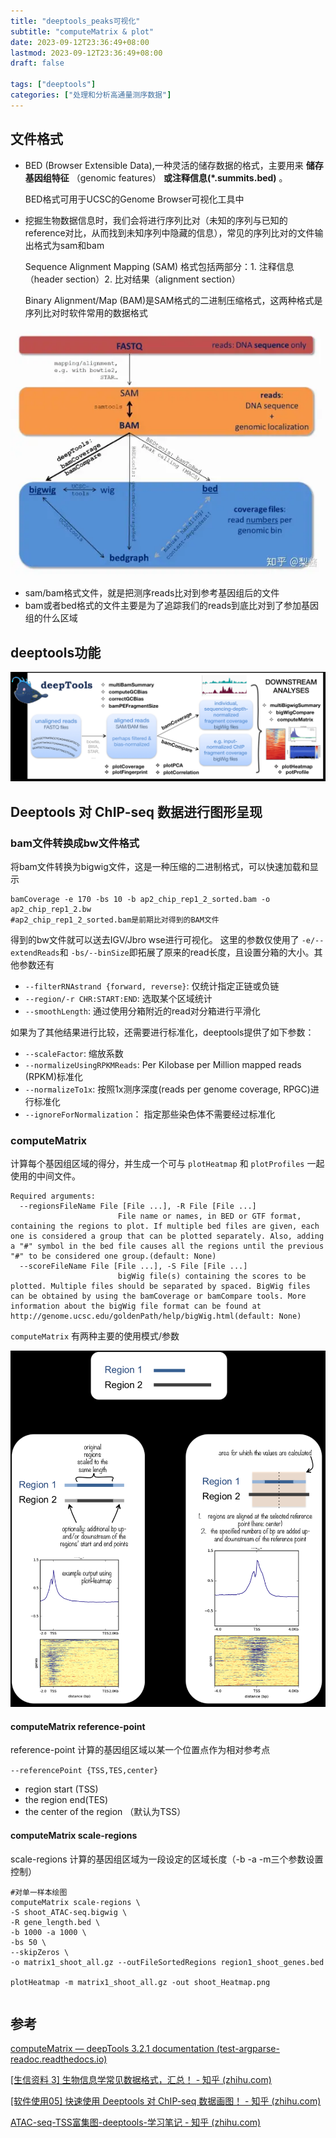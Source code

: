 ```yaml
---
title: "deeptools_peaks可视化"
subtitle: "computeMatrix & plot"
date: 2023-09-12T23:36:49+08:00
lastmod: 2023-09-12T23:36:49+08:00
draft: false

tags: ["deeptools"]
categories: ["处理和分析高通量测序数据"]
---
```

## 文件格式

* BED (Browser Extensible Data),一种灵活的储存数据的格式，主要用来 **储存基因组特征** （genomic features） **或注释信息(*.summits.bed)** 。

  BED格式可用于UCSC的Genome Browser可视化工具中
* 挖掘生物数据信息时，我们会将进行序列比对（未知的序列与已知的reference对比，从而找到未知序列中隐藏的信息），常见的序列比对的文件输出格式为sam和bam

  Sequence Alignment Mapping (SAM) 格式包括两部分：1. 注释信息（header section）2. 比对结果（alignment section）

  Binary Alignment/Map (BAM)是SAM格式的二进制压缩格式，这两种格式是序列比对时软件常用的数据格式

![1694860955483](image/index/1694860955483.png)

* sam/bam格式文件，就是把测序reads比对到参考基因组后的文件
* bam或者bed格式的文件主要是为了追踪我们的reads到底比对到了参加基因组的什么区域

## deeptools功能

![1694859369228](image/index/1694859369228.png "deeptools模块流程图")

## Deeptools 对 ChIP-seq 数据进行图形呈现

### bam文件转换成bw文件格式

将bam文件转换为bigwig文件，这是一种压缩的二进制格式，可以快速加载和显示

```shell
bamCoverage -e 170 -bs 10 -b ap2_chip_rep1_2_sorted.bam -o ap2_chip_rep1_2.bw
#ap2_chip_rep1_2_sorted.bam是前期比对得到的BAM文件
```

得到的bw文件就可以送去IGV/Jbro wse进行可视化。 这里的参数仅使用了 `-e/--extendReads`和 `-bs/--binSize`即拓展了原来的read长度，且设置分箱的大小。其他参数还有

- `--filterRNAstrand {forward, reverse}`: 仅统计指定正链或负链
- `--region/-r CHR:START:END`: 选取某个区域统计
- `--smoothLength`: 通过使用分箱附近的read对分箱进行平滑化

如果为了其他结果进行比较，还需要进行标准化，deeptools提供了如下参数：

- `--scaleFactor`: 缩放系数
- `--normalizeUsingRPKMReads`: Per Kilobase per Million mapped reads (RPKM)标准化
- `--normalizeTo1x`: 按照1x测序深度(reads per genome coverage, RPGC)进行标准化
- `--ignoreForNormalization`： 指定那些染色体不需要经过标准化

### computeMatrix

计算每个基因组区域的得分，并生成一个可与 ``plotHeatmap`` 和 ``plotProfiles`` 一起使用的中间文件。

```shell
Required arguments:
  --regionsFileName File [File ...], -R File [File ...]
                        File name or names, in BED or GTF format, containing the regions to plot. If multiple bed files are given, each one is considered a group that can be plotted separately. Also, adding a "#" symbol in the bed file causes all the regions until the previous "#" to be considered one group.(default: None)
  --scoreFileName File [File ...], -S File [File ...]
                        bigWig file(s) containing the scores to be plotted. Multiple files should be separated by spaced. BigWig files can be obtained by using the bamCoverage or bamCompare tools. More information about the bigWig file format can be found at http://genome.ucsc.edu/goldenPath/help/bigWig.html(default: None)

```

`computeMatrix` 有两种主要的使用模式/参数

![1695036626998](image/index/1695036626998.png)

#### computeMatrix reference-point

reference-point 计算的基因组区域以某一个位置点作为相对参考点

`--referencePoint {TSS,TES,center}`

* region start (TSS)
* the region end(TES)
* the center of the region （默认为TSS）

#### computeMatrix scale-regions

scale-regions 计算的基因组区域为一段设定的区域长度（-b -a -m三个参数设置控制）

```shell
#对单一样本绘图
computeMatrix scale-regions \
-S shoot_ATAC-seq.bigwig \
-R gene_length.bed \
-b 1000 -a 1000 \
-bs 50 \
--skipZeros \
-o matrix1_shoot_all.gz --outFileSortedRegions region1_shoot_genes.bed

plotHeatmap -m matrix1_shoot_all.gz -out shoot_Heatmap.png
```

```shell

```

## 参考

[computeMatrix — deepTools 3.2.1 documentation (test-argparse-readoc.readthedocs.io)](https://test-argparse-readoc.readthedocs.io/en/latest/content/tools/computeMatrix.html)

[[生信资料 3] 生物信息学常见数据格式，汇总！ - 知乎 (zhihu.com)](https://zhuanlan.zhihu.com/p/67402565)

[[软件使用05] 快速使用 Deeptools 对 ChIP-seq 数据画图！ - 知乎 (zhihu.com)](https://zhuanlan.zhihu.com/p/166282791)

[ATAC-seq-TSS富集图-deeptools-学习笔记 - 知乎 (zhihu.com)](https://zhuanlan.zhihu.com/p/434546334)
